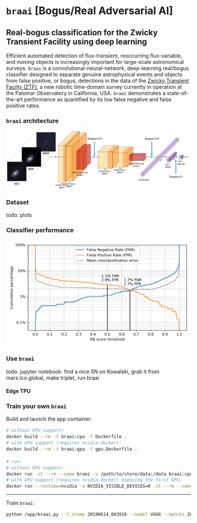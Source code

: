 # `braai` \[Bogus/Real Adversarial AI\]
## Real-bogus classification for the Zwicky Transient Facility using deep learning

Efficient automated detection of flux-transient, reoccurring flux-variable, and moving objects 
is increasingly important for large-scale astronomical surveys. `braai` is a convolutional-neural-network, 
deep-learning real/bogus classifier designed to separate genuine astrophysical events and objects 
from false positive, or bogus, detections in the data of the [Zwicky Transient Facilty (ZTF)](https://ztf.caltech.edu), 
a new robotic time-domain survey currently in operation at the Palomar Observatory in California, USA.
`braai` demonstrates a state-of-the-art performance as quantified by 
its low false negative and false positive rates.

### `braai` architecture

![](doc/fig-braai.png)

### Dataset

todo: plots  

### Classifier performance

![](doc/fig-perf_d6_m7.png)

### Use `braai`

todo: jupyter notebook: find a nice SN on Kowalski, grab it from mars.lco.global, make triplet, run braai

#### Edge TPU

### Train your own `braai`

Build and launch the app container:
```bash
# without GPU support:
docker build --rm -t braai:cpu -f Dockerfile .
# with GPU support (requires nvidia-docker):
docker build --rm -t braai:gpu -f gpu.Dockerfile .

# run:
# without GPU support:
docker run -it --rm --name braai -v /path/to/store/data:/data braai:cpu
# with GPU support (requires nvidia-docker) exposing the first GPU:
docker run --runtime=nvidia -e NVIDIA_VISIBLE_DEVICES=0 -it --rm --name braai -v /path/to/store/data:/data braai:gpu

```

---

Train `braai`:

```bash
python /app/braai.py --t_stamp 20190614_003916 --model VGG6 --epochs 200 --patience 50 --batch_size 64 --verbose
```